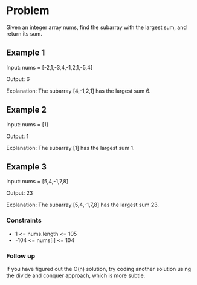 # Problem

Given an integer array nums, find the subarray with the largest sum, and return its sum.

## Example 1

Input: nums = [-2,1,-3,4,-1,2,1,-5,4]

Output: 6

Explanation: The subarray [4,-1,2,1] has the largest sum 6.

## Example 2

Input: nums = [1]

Output: 1

Explanation: The subarray [1] has the largest sum 1.

## Example 3

Input: nums = [5,4,-1,7,8]

Output: 23

Explanation: The subarray [5,4,-1,7,8] has the largest sum 23.
 
### Constraints

- 1 <= nums.length <= 105
- -104 <= nums[i] <= 104
 
### Follow up

If you have figured out the O(n) solution, try coding another solution using the divide and conquer approach, which is more subtle.
